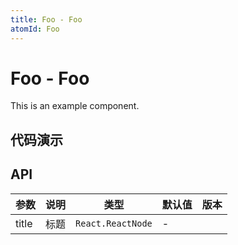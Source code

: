 ```yaml
---
title: Foo - Foo
atomId: Foo
---
```


# Foo - Foo

This is an example component.

## 代码演示

<code title="基础卡片" description="当单独使用时 `ProCard` 就是一个普通的卡片。"
 src="../demos/basic.tsx" background="var(--main-bg-color)" ></code>

 ## API

| 参数 | 说明 | 类型 | 默认值 | 版本 |
| --- | --- | --- | --- | --- |
| title | 标题 | `React.ReactNode` | - |  |